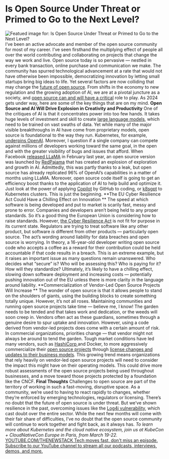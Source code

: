 # Is Open Source Under Threat or Primed to Go to the Next Level?
![Featued image for: Is Open Source Under Threat or Primed to Go to the Next Level?](https://cdn.thenewstack.io/media/2024/02/91bd1eaa-opensource-1024x575.png)
I’ve been an active advocate and member of the open source community for most of my career. I’ve seen firsthand the multiplying effect of people all over the world contributing and collaborating on projects that change the way we work and live. Open source today is so pervasive — nestled in every bank transaction, online purchase and communication we make. The community has spurred technological advancement at a rate that would not have otherwise been impossible, democratizing innovation by letting small startups bring big ideas to life.
Yet several factors are now colliding that may change the
[future of open source](https://thenewstack.io/open-source/). From shifts in the economy to new regulation and the growing adoption of AI, we are at a pivotal juncture as a society, and [open source can and will have a critical](https://thenewstack.io/open-source-programs-become-more-critical-to-engineering-over-time/) role to play. As 2024 gets under way, here are some of the key things that are on my mind.
**Open Source and AI Will Drive Explosion in Creativity and Productivity**
One of the critiques of AI is that it concentrates power into too few hands. It takes huge levels of investment and skill to create
[large language models](https://roadmap.sh/guides/introduction-to-llms), which need to be trained on vast swaths of data. Yet while many of the major visible breakthroughs in AI have come from proprietary models, open source is foundational to the way they run. Kubernetes, for example, [underpins OpenAI](https://openai.com/research/scaling-kubernetes-to-7500-nodes).
Moreover, I question if a single company can compete against millions of developers working toward the same goal, in the open and with the greater visibility of bugs and issues that afford. When Facebook
[released LLaMA](https://ai.facebook.com/blog/large-language-model-llama-meta-ai/) in February last year, an open source version was launched by [RedPajama](https://www.together.xyz/blog/redpajama) that has created an explosion of exploration and growth in AI. Admittedly, this was partly thanks to a leak, but open source has already replicated 96% of OpenAI’s capabilities in a matter of months using LLaMA.
Moreover, open source code itself is going to get an efficiency boost thanks to the application of AI to help build and optimize it. Just look at the power of applying
[Copilot](https://github.com/features/copilot) by GitHub to coding, or [k8sgpt](https://github.com/k8sgpt-ai/k8sgpt) to Kubernetes clusters. This is just the beginning.
**The EU Cyber Resilience Act Could Have a Chilling Effect on Innovation **
The speed at which software is being developed and put to market is scarily fast, messy and prone to error. Companies and developers aren’t being held to any proper standards. So it’s a good thing the European Union is considering how to raise standards. However,
[the Cyber Resilience Act](https://thenewstack.io/open-source-development-threatened-in-europe/) is not fit for purpose in its current state. Regulators are trying to treat software like any other product, but software *is* different from other products — particularly open source.
The act’s wording around liability for data breaches and open source is worrying. In theory, a 16-year-old developer writing open source code who accepts a coffee as a reward for their contribution could be held accountable if that code results in a breach. This is an extreme example, but it raises an important issue as many questions remain unanswered. Who decides what “secure” is? Who will be assessing this? Who is paying for it? How will they standardize? Ultimately, it’s likely to have a chilling effect, slowing down software deployment and increasing costs — potentially pushing innovation out of the EU unless there is more clarity in the language around liability.
**Commercialization of Vendor-Led Open Source Projects Will Increase **
The wonder of open source is that it allows people to stand on the shoulders of giants, using the building blocks to create something totally unique. However, it’s not all roses. Maintaining communities and running open source projects take time — believe me, I know! The garden needs to be tended and that takes work and dedication, or the weeds will soon creep in. Vendors often act as these guardians, sometimes through a genuine desire to spur uptake and innovation. However, using a code derived from vendor-led projects does come with a certain amount of risk. In commercial organizations, priorities change — that vendor might not always be around to tend the garden.
Tough market conditions have led many vendors, such as
[HashiCorp ](https://www.hashicorp.com/?utm_content=inline-mention)and Docker, to more aggressively commercialize their [open source projects](https://thenewstack.io/what-happens-when-developers-leave-their-open-source-projects/) through [license changes and updates to their business models](https://thenewstack.io/hashicorp-abandons-open-source-for-business-source-license/). This growing trend means organizations that rely heavily on vendor-led open source projects will need to consider the impact this might have on their operating models. This could drive more robust assessments of the open source projects being used throughout businesses, and a move toward those projects protected by a foundation like the CNCF.
**Final Thoughts**
Challenges to open source are part of the territory of working in such a fast-moving, disruptive space. As a community, we’re used to having to react rapidly to changes, whether they’re enforced by emerging technologies, regulators or licensing. There’s no doubt that the future of open source is under threat. But we’ve shown resilience in the past, overcoming issues like the
[Log4j vulnerability](https://thenewstack.io/one-year-of-log4j/), which cast doubt over the entire sector.
While the next few months will come with their fair share of difficulties, I’ve no doubt that the open source community will continue to work together and fight back, as it always has.
*To learn more about Kubernetes and the cloud native ecosystem, join us at KubeCon + CloudNativeCon Europe in Paris, from March 19-22.* [
YOUTUBE.COM/THENEWSTACK
Tech moves fast, don't miss an episode. Subscribe to our YouTube
channel to stream all our podcasts, interviews, demos, and more.
](https://youtube.com/thenewstack?sub_confirmation=1)